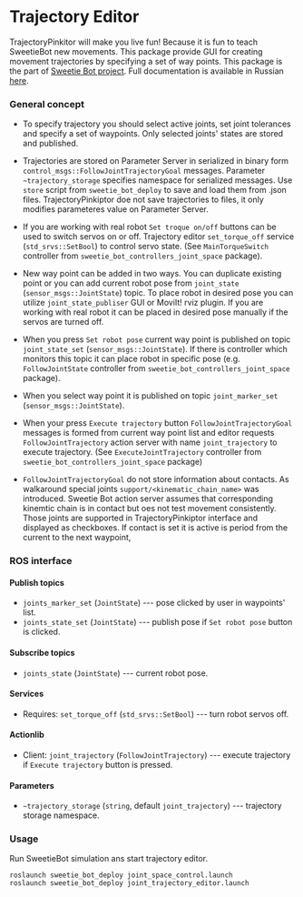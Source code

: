 Trajectory Editor 
=================

TrajectoryPinkitor will make you live fun! Because it is fun to teach SweetieBot new movements.
This package provide GUI for creating movement trajectories by specifying a set of way points.
This package is the part of [Sweetie Bot project](sweetiebot.net).  Full documentation 
is available in Russian [here](https://gitlab.com/sweetie-bot/sweetie_doc/wikis/components-animation-stored-move).


### General concept

* To specify trajectory you should select active joints, set joint tolerances and specify a set of waypoints. Only selected joints' states are stored and published.

* Trajectories are stored on Parameter Server in serialized in binary form `control_msgs::FollowJointTrajectoryGoal` messages.
     Parameter `~trajectory_storage` specifies namespace for serialized messages. Use `store` script from `sweetie_bot_deploy` to save and load them from .json files.
	 TrajectoryPinkiptor doe not save trajectories to files, it only modifies parameteres value on Parameter Server.

* If you are working with real robot `Set troque on/off` buttons can be used to switch servos on or off. Trajectory editor `set_torque_off` service (`std_srvs::SetBool`) 
    to control servo state. (See `MainTorqueSwitch` controller from `sweetie_bot_controllers_joint_space` package).

* New way point can be added in two ways. You can duplicate existing point or you can add current robot pose from `joint_state` (`sensor_msgs::JointState`) topic.
    To place robot in desired pose you can utilize `joint_state_publiser` GUI or MoviIt! rviz plugin. If you are working with real robot it can be placed in 
	desired pose manually if the servos are turned off.

* When you press `Set robot pose` current way point is published on topic `joint_state_set` (`sensor_msgs::JointState`). If there is controller which monitors this topic it can place 
    robot in specific pose (e.g. `FollowJointState` controller from `sweetie_bot_controllers_joint_space` package).

* When you select way point it is published on topic `joint_marker_set` (`sensor_msgs::JointState`). 

* When your press `Execute trajectory` button `FollowJointTrajectoryGoal` messages is formed from current way point list and editor requests `FollowJointTrajectory` 
    action server with name `joint_trajectory`  to execute trajectory. (See `ExecuteJointTrajectory` controller from `sweetie_bot_controllers_joint_space` package)

* `FollowJointTrajectoryGoal` do not store information about contacts. As walkaround special joints `support/<kinematic_chain_name>` was introduced. Sweetie Bot action server 
    assumes that corresponding kinemtic chain is in contact but oes not test movement consistently. Those joints are supported in TrajectoryPinkiptor interface and displayed as 
    checkboxes. If contact is set it is active is period from the current to the next waypoint,
    

### ROS interface

#### Publish topics

* `joints_marker_set` (`JointState`) --- pose clicked by user in waypoints' list.
* `joints_state_set` (`JointState`) --- publish pose if `Set robot pose` button is clicked.

#### Subscribe topics

* `joints_state` (`JointState`) --- current robot pose.

#### Services

* Requires: `set_torque_off` (`std_srvs::SetBool`) --- turn robot servos off.

#### Actionlib

* Client: `joint_trajectory` (`FollowJointTrajectory`) --- execute trajectory if `Execute trajectory` button is pressed.

#### Parameters

* `~trajectory_storage` (`string`, default `joint_trajectory`) --- trajectory storage namespace.

### Usage

Run SweetieBot simulation ans start trajectory editor.

    roslaunch sweetie_bot_deploy joint_space_control.launch
    roslaunch sweetie_bot_deploy joint_trajectory_editor.launch
